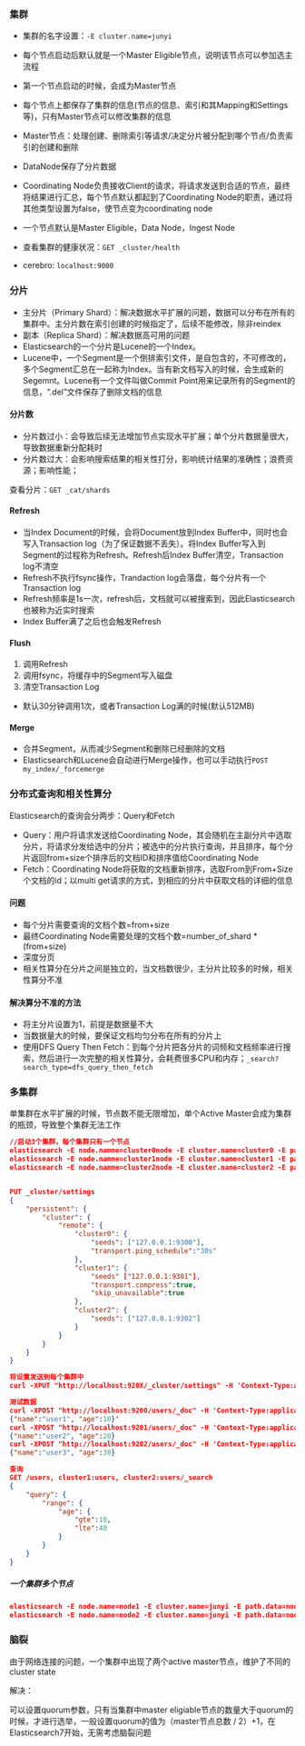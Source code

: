 ### 集群

- 集群的名字设置：`-E cluster.name=junyi`
- 每个节点启动后默认就是一个Master Eligible节点，说明该节点可以参加选主流程
- 第一个节点启动的时候，会成为Master节点
- 每个节点上都保存了集群的信息(节点的信息、索引和其Mapping和Settings等)，只有Master节点可以修改集群的信息
- Master节点：处理创建、删除索引等请求/决定分片被分配到哪个节点/负责索引的创建和删除
- DataNode保存了分片数据
- Coordinating Node负责接收Client的请求，将请求发送到合适的节点，最终将结果进行汇总，每个节点默认都起到了Coordinating Node的职责，通过将其他类型设置为false，使节点变为coordinating node
- 一个节点默认是Master Eligible，Data Node，Ingest Node
- 查看集群的健康状况：`GET _cluster/health`

- cerebro: `localhost:9000`



### 分片

- 主分片（Primary Shard）：解决数据水平扩展的问题，数据可以分布在所有的集群中。主分片数在索引创建的时候指定了，后续不能修改，除非reindex
- 副本（Replica Shard）：解决数据高可用的问题
- Elasticsearch的一个分片是Lucene的一个Index。
- Lucene中，一个Segment是一个倒排索引文件，是自包含的，不可修改的，多个Segment汇总在一起称为Index。当有新文档写入的时候，会生成新的Segemnt。Lucene有一个文件叫做Commit Point用来记录所有的Segment的信息，“.del”文件保存了删除文档的信息

#### 分片数

- 分片数过小：会导致后续无法增加节点实现水平扩展；单个分片数据量很大，导致数据重新分配耗时
- 分片数过大：会影响搜索结果的相关性打分，影响统计结果的准确性；浪费资源；影响性能；

查看分片：`GET _cat/shards`

#### Refresh

- 当Index Document的时候，会将Document放到Index Buffer中，同时也会写入Transaction log（为了保证数据不丢失）。将Index Buffer写入到Segment的过程称为Refresh。Refresh后Index Buffer清空，Transaction log不清空
- Refresh不执行fsync操作，Trandaction log会落盘，每个分片有一个Transaction log
- Refresh频率是1s一次，refresh后，文档就可以被搜索到，因此Elasticsearch也被称为近实时搜索
- Index Buffer满了之后也会触发Refresh

#### Flush

1. 调用Refresh
2. 调用fsync，将缓存中的Segment写入磁盘
3. 清空Transaction Log

- 默认30分钟调用1次，或者Transaction Log满的时候(默认512MB)

#### Merge

- 合并Segment，从而减少Segment和删除已经删除的文档
- Elasticsearch和Lucene会自动进行Merge操作，也可以手动执行`POST my_index/_forcemerge`



### 分布式查询和相关性算分

Elasticsearch的查询会分两步：Query和Fetch
- Query：用户将请求发送给Coordinating Node，其会随机在主副分片中选取分片，将请求分发给选中的分片；被选中的分片执行查询，并且排序，每个分片返回from+size个排序后的文档ID和排序值给Coordinating Node
- Fetch：Coordinating Node将获取的文档重新排序，选取From到From+Size个文档的id；以multi get请求的方式，到相应的分片中获取文档的详细的信息

#### 问题

- 每个分片需要查询的文档个数=from+size
- 最终Coordinating Node需要处理的文档个数=number_of_shard * (from+size)
- 深度分页
- 相关性算分在分片之间是独立的，当文档数很少，主分片比较多的时候，相关性算分不准

#### 解决算分不准的方法

- 将主分片设置为1，前提是数据量不大
- 当数据量大的时候，要保证文档均匀分布在所有的分片上
- 使用DFS Query Then Fetch：到每个分片把各分片的词频和文档频率进行搜索，然后进行一次完整的相关性算分，会耗费很多CPU和内存；`_search?search_type=dfs_query_then_fetch`

### 多集群

单集群在水平扩展的时候，节点数不能无限增加，单个Active Master会成为集群的瓶颈，导致整个集群无法工作

```json
//启动3个集群，每个集群只有一个节点
elasticsearch -E node.namme=cluster0node -E cluster.name=cluster0 -E path.data=cluster0_data -E discovery.type=single-node -E http.port=9200 -E transport.port 9300
elasticsearch -E node.namme=cluster1node -E cluster.name=cluster1 -E path.data=cluster1_data -E discovery.type=single-node -E http.port=9201 -E transport.port 9301
elasticsearch -E node.namme=cluster2node -E cluster.name=cluster2 -E path.data=cluster2_data -E discovery.type=single-node -E http.port=9202 -E transport.port 9302


PUT _cluster/settings
{
	"persistent": {
		"cluster": {
			"remote": {
				"cluster0": {
					"seeds": ["127.0.0.1:9300"],
					"transport.ping_schedule":"30s"
				},
				"cluster1": {
					"seeds" ["127.0.0.1:9301"],
					"transport.compress":true,
					"skip_unavailable":true
				},
				"cluster2": {
					"seeds": ["127.0.0.1:9302"]
				}
			}
		}
	}
}

将设置发送到每个集群中
curl -XPUT "http://localhost:920X/_cluster/settings" -H 'Context-Type:application/json' -d'...'

测试数据
curl -XPOST "http://localhost:9200/users/_doc" -H 'Context-Type:application/json' -d'
{"name":"user1", "age":10}'
curl -XPOST "http://localhost:9201/users/_doc" -H 'Context-Type:application/json' -d'
{"name":"user2", "age":20}
curl -XPOST "http://localhost:9202/users/_doc" -H 'Context-Type:application/json' -d'
{"name":"user3", "age":30}

查询
GET /users, cluster1:users, cluster2:users/_search
{
	"query": {
		"range": {
			"age": {
				"gte":10,
				"lte":40
			}
		}
	}
}
```

##### 一个集群多个节点

```json
elasticsearch -E node.name=node1 -E cluster.name=junyi -E path.data=node1_data -E http.port=9200
elasticsearch -E node.name=node2 -E cluster.name=junyi -E path.data=node2_data -E http.port=9201
```

### 脑裂

由于网络连接的问题，一个集群中出现了两个active master节点，维护了不同的cluster state

解决：

可以设置quorum参数，只有当集群中master eligiable节点的数量大于quorum的时候，才进行选举，一般设置quorum的值为（master节点总数 / 2）+1，在Elasticsearch7开始，无需考虑脑裂问题



